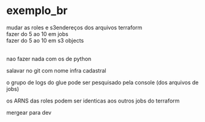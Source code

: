 # exemplo_br

mudar as roles e s3endereços dos arquivos terraform
<br> fazer do 5 ao 10 em jobs
<br> fazer do 5 ao 10 em s3 objects

<br>nao fazer nada com os de python

salavar no git com nome infra cadastral

o grupo de logs do glue pode ser pesquisado pela console (dos arquivos de jobs)

os ARNS das roles podem ser identicas aos outros jobs do terraform

mergear para dev

